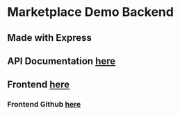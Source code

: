 # Marketplace Demo Backend
## Made with Express

## API Documentation [here](https://mysterious-bayou-01036.herokuapp.com/)
## Frontend [here](https://market-demo-1123.herokuapp.com/)
### Frontend Github [here](https://github.com/owen95t/marketplace_demo_frontend_react)